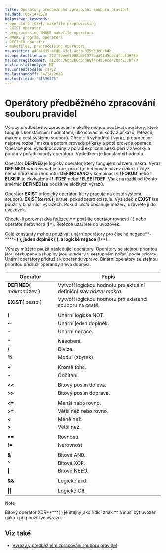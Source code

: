 ```yaml
---
title: Operátory předběžného zpracování souboru pravidel
ms.date: 06/14/2018
helpviewer_keywords:
- operators [C++], makefile preprocessing
- EXIST operator
- preprocessing NMAKE makefile operators
- NMAKE program, operators
- DEFINED operator
- makefiles, preprocessing operators
ms.assetid: a46e4d39-afdb-43c1-ac3b-025d33e6ebdb
ms.openlocfilehash: 212f39ee62008b391977aaa91d5c8c4fadfd9730
ms.sourcegitcommit: c123cc76bb2b6c5cde6f4c425ece420ac733bf70
ms.translationtype: MT
ms.contentlocale: cs-CZ
ms.lasthandoff: 04/14/2020
ms.locfileid: "81336475"
---
```

# <a name="makefile-preprocessing-operators"></a>Operátory předběžného zpracování souboru pravidel

Výrazy předběžného zpracování makefile mohou používat operátory, které fungují s konstantními hodnotami, ukončovacími kódy z příkazů, řetězců, maker a cest systému souborů. Chcete-li vyhodnotit výraz, preprocesor nejprve rozbalí makra a potom provede příkazy a poté provede operace. Operace jsou vyhodnocovány v pořadí explicitní seskupení v závorky a potom v pořadí priority operátoru. Výsledkem je konstantní hodnota.

Operátor **DEFINED** je logický operátor, který funguje s názvem makra. Výraz **DEFINED(**_macroname_**)** je true, pokud je definován název *makra,* i když nemá přiřazenou hodnotu. **DEFINOVÁNO** v kombinaci s **! POKUD** nebo **! ELSE IF** je ekvivalentní **! IFDEF** nebo **! ELSE IFDEF**. Však na rozdíl od těchto směrnic **DEFINED lze** použít ve složitých výrazů.

Operátor **EXIST** je logický operátor, který pracuje na cestě systému souborů. **EXIST(**_cesta)_**)** je true, pokud *cesta* existuje. Výsledek z **EXIST** lze použít v binárních výrazech. Pokud *cesta* obsahuje mezery, uzavřete ji do uvozovek.

Chcete-li porovnat dva řetězce,**==** použijte operátor rovnosti ( ) nebo operátor nerovnosti (**!=**). Řetězce uzavřete do uvozovek.

Celé konstanty mohou používat unární operátory pro číselné negace**-****~**( ), jeden doplněk ( ), a logické negace (**!**).

Výrazy můžete použít následující operátory. Operátory se stejnou prioritou jsou seskupeny a skupiny jsou uvedeny v sestupném pořadí podle priority. Unární operátory přidružit k operandu vpravo. Binární operátory se stejnou prioritou přidruží operandy zleva doprava.

|Operátor|Popis|
|--------------|-----------------|
|**DEFINED(** *makronázev* **)**|Vytvoří logickou hodnotu pro aktuální definiční stav *názvu makra*.|
|**EXIST(** *cesta* **)**|Vytvoří logickou hodnotu pro existenci souboru na *cestě*.|
|||
|**!**|Unární logické NOT.|
|**~**|Unární jeden doplněk.|
|**-**|Unární negace.|
|||
|**&#42;**|Násobení.|
|**/**|Divize.|
|**%**|Modul (zbytek).|
|||
|**+**|Kromě toho.|
|**-**|Odčítání.|
|||
|**\<\<**|Bitový posun doleva.|
|**>>**|Bitový posun doprava.|
|||
|**\<=**|Menší nebo rovno.|
|**>=**|Větší než nebo rovno.|
|**\<**|Méně než.|
|**>**|Větší než.|
|||
|**==**|Rovnosti.|
|**!=**|Nerovnost.|
|||
|**&**|Bitové AND.|
|**^**|Bitové XOR.|
|**&#124;**|Bitové NEBO.|
|||
|**&&**|Logické and.|
|||
|**&#124;&#124;**|Logické OR.|

> [!NOTE]
> Bitový operátor XOR**^**( ) je stejný jako řídicí znak **^^** a musí být uvozen (jako ) při použití ve výrazu.

## <a name="see-also"></a>Viz také

- [Výrazy v předběžném zpracování souboru pravidel](expressions-in-makefile-preprocessing.md)
